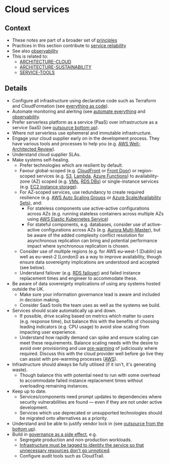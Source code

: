 # Cloud services

## Context

* These notes are part of a broader set of [principles](../principles.md)
* Practices in this section contribute to [service reliability](service-reliability.md)
* See also [observability](observability.md)
* This is related to:
  * [ARCHITECTURE-CLOUD](https://digital.nhs.uk/about-nhs-digital/our-work/nhs-digital-architecture/principles/public-cloud-first)
  * [ARCHITECTURE-SUSTAINABILITY](https://digital.nhs.uk/about-nhs-digital/our-work/nhs-digital-architecture/principles/deliver-sustainable-services)
  * [SERVICE-TOOLS](https://service-manual.nhs.uk/service-standard/11-choose-the-right-tools-and-technology)

## Details

* Configure all infrastructure using declarative code such as Terraform and CloudFormation (see [everything as code](../patterns/everything-as-code.md)).
* Automate monitoring and alerting (see [automate everything](../patterns/automate-everything.md) and [observability](observability.md).
* Prefer serverless platform as a service (PaaS) over infrastructure as a service (IaaS) (see [outsource bottom up](../patterns/outsource-bottom-up.md)).
* Where not serverless use ephemeral and immutable infrastructure.
* Engage your cloud supplier early on in the development process. They have various tools and processes to help you (e.g. [AWS Well-Architected Review](https://aws.amazon.com/architecture/well-architected/?wa-lens-whitepapers.sort-by=item.additionalFields.sortDate&wa-lens-whitepapers.sort-order=desc)).
* Understand cloud supplier SLAs.
* Make systems self-healing.
  * Prefer technologies which are resilient by default.
  * Favour global-scoped (e.g. [CloudFront](https://aws.amazon.com/cloudfront/) or [Front Door](https://azure.microsoft.com/en-gb/pricing/details/frontdoor/)) or region-scoped services (e.g. [S3](https://aws.amazon.com/s3/), [Lambda](https://aws.amazon.com/lambda/), [Azure Functions](https://azure.microsoft.com/en-gb/services/functions/)) to availability-zone (AZ) scoped (e.g. [VMs](https://azure.microsoft.com/en-gb/services/virtual-machines/), [RDS DBs](https://aws.amazon.com/rds/)) or single-instance services (e.g. [EC2 instance storage](https://docs.aws.amazon.com/AWSEC2/latest/UserGuide/InstanceStorage.html)).
  * For AZ-scoped services, use redundancy to create required resilience (e.g. [AWS Auto Scaling Groups](https://docs.aws.amazon.com/autoscaling/ec2/userguide/AutoScalingGroup.html) or [Azure Scale/Availability Sets](https://docs.microsoft.com/en-us/azure/virtual-machines/availability)), and:
    * For stateless components use active-active configurations across AZs (e.g. running stateless containers across multiple AZs using [AWS Elastic Kubernetes Service](https://aws.amazon.com/eks/))
    * For stateful components, e.g. databases, consider use of active-active configurations across AZs (e.g. [Aurora Multi-Master](https://docs.aws.amazon.com/AmazonRDS/latest/AuroraUserGuide/aurora-multi-master.html)), but be aware of the added complexity conflict resolution for asynchronous replication can bring and potential performance impact where synchronous replication is chosen.
  * Consider use of multiple regions (e.g. for AWS eu-west-1 [Dublin] as well as eu-west-2 [London]) as a way to improve availability, though ensure data sovereignty implications are understood and accepted (see below).
  * Understand failover (e.g. [RDS failover](https://docs.aws.amazon.com/AmazonRDS/latest/UserGuide/Concepts.MultiAZ.html#:~:text=Failover%20times%20are%20typically%2060%E2%80%93120%20seconds.)) and failed instance replacement times and engineer to accommodate these.
* Be aware of data sovereignty implications of using any systems hosted outside the UK.
  * Make sure your information governance lead is aware and included in decision making.
  * Consider SaaS tools the team uses as well as the systems we build.
* Services should scale automatically up and down.
  * If possible, drive scaling based on metrics which matter to users (e.g. response time), but balance this with the benefits of choosing leading indicators (e.g. CPU usage) to avoid slow scaling from impacting user experience.
  * Understand how rapidly demand can spike and ensure scaling can meet these requirements. Balance scaling needs with the desire to avoid over provisioning and use [pre-warming](https://petrutandrei.wordpress.com/2016/03/18/pre-warming-the-load-balancer-in-aws/) of judiciously where required. Discuss this with the cloud provider well before go live they can assist with pre-warming processes ([AWS](https://aws.amazon.com/premiumsupport/programs/iem/)).
* Infrastructure should always be fully utilised (if it isn't, it's generating waste).
  * Though balance this with potential need to run with some overhead to accommodate failed instance replacement times without overloading remaining instances.
* Keep up to date.
  * Services/components need prompt updates to dependencies where security vulnerabilities are found &mdash; even if they are not under active development.
  * Services which use deprecated or unsupported technologies should be migrated onto alternatives as a priority.
* Understand and be able to justify vendor lock in (see [outsource from the bottom up](../patterns/outsource-bottom-up.md)).
* Build in [governance as a side effect](../patterns/governance-side-effect.md), e.g.
  * Segregate production and non-production workloads.
  * [Infrastructure must be tagged to identity the service so that unnecessary resources don't go unnoticed](../snippets/cloud-asset-tagging.md).
  * Configure audit tools such as CloudTrail.
